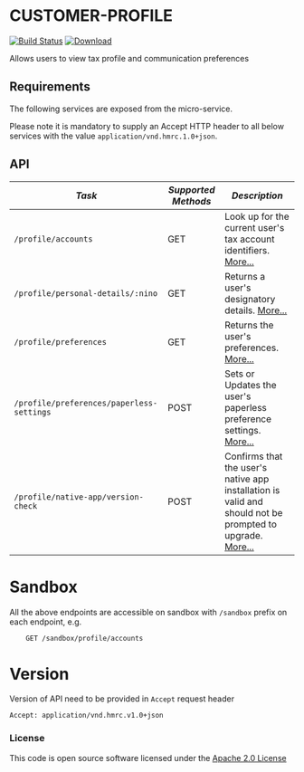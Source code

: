 # CUSTOMER-PROFILE

[![Build Status](https://travis-ci.org/hmrc/customer-profile.svg?branch=master)](https://travis-ci.org/hmrc/customer-profile) [ ![Download](https://api.bintray.com/packages/hmrc/releases/customer-profile/images/download.svg) ](https://bintray.com/hmrc/releases/customer-profile/_latestVersion)

Allows users to view tax profile and communication preferences


Requirements
------------

The following services are exposed from the micro-service.

Please note it is mandatory to supply an Accept HTTP header to all below services with the value ```application/vnd.hmrc.1.0+json```.


API
---

| *Task* | *Supported Methods* | *Description* |
|--------|----|----|
| ```/profile/accounts``` | GET | Look up for the current user's tax account identifiers. [More...](docs/accounts.md)  |
| ```/profile/personal-details/:nino``` | GET | Returns a user's designatory details. [More...](docs/personalDetails.md)  |
| ```/profile/preferences``` | GET | Returns the user's preferences. [More...](docs/preferences.md)|
| ```/profile/preferences/paperless-settings``` | POST | Sets or Updates the user's paperless preference settings. [More...](docs/paperlessSettings.md)|
| ```/profile/native-app/version-check``` | POST | Confirms that the user's native app installation is valid and should not be prompted to upgrade. [More...](docs/versionCheck.md)|

# Sandbox
All the above endpoints are accessible on sandbox with `/sandbox` prefix on each endpoint, e.g.
```
    GET /sandbox/profile/accounts
```

# Version
Version of API need to be provided in `Accept` request header
```
Accept: application/vnd.hmrc.v1.0+json
```


### License

This code is open source software licensed under the [Apache 2.0 License]("http://www.apache.org/licenses/LICENSE-2.0.html")